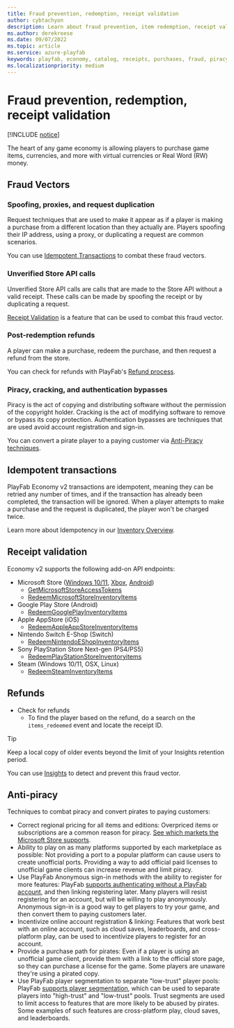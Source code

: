 ```yaml
---
title: Fraud prevention, redemption, receipt validation
author: cybtachyon
description: Learn about fraud prevention, item redemption, receipt validation, and other piracy protection measures.
ms.author: derekreese
ms.date: 09/07/2022
ms.topic: article
ms.service: azure-playfab
keywords: playfab, economy, catalog, receipts, purchases, fraud, piracy
ms.localizationpriority: medium
---
```


# Fraud prevention, redemption, receipt validation

[!INCLUDE [notice](../../../includes/_economy-release.md)]

The heart of any game economy is allowing players to purchase game items, currencies, and more with virtual currencies or Real Word (RW) money.

## Fraud Vectors

### Spoofing, proxies, and request duplication

Request techniques that are used to make it appear as if a player is making a purchase from a different location than they actually are. Players spoofing their IP address, using a proxy, or duplicating a request are common scenarios.

You can use [Idempotent Transactions](#idempotent-transactions) to combat these fraud vectors.

### Unverified Store API calls

Unverified Store API calls are calls that are made to the Store API without a valid receipt. These calls can be made by spoofing the receipt or by duplicating a request.

[Receipt Validation](#receipt-validation) is a feature that can be used to combat this fraud vector.

### Post-redemption refunds

A player can make a purchase, redeem the purchase, and then request a refund from the store.

You can check for refunds with PlayFab's [Refund process](#refunds).

### Piracy, cracking, and authentication bypasses

Piracy is the act of copying and distributing software without the permission of the copyright holder. Cracking is the act of modifying software to remove or bypass its copy protection. Authentication bypasses are techniques that are used avoid account registration and sign-in.

You can convert a pirate player to a paying customer via [Anti-Piracy techniques](#anti-piracy).

## Idempotent transactions

PlayFab Economy v2 transactions are idempotent, meaning they can be retried any number of times, and if the transaction has already been completed, the transaction will be ignored. When a player attempts to make a purchase and the request is duplicated, the player won't be charged twice.

Learn more about Idempotency in our [Inventory Overview](../inventory/index.md#idempotency).

## Receipt validation

Economy v2 supports the following add-on API endpoints:

* Microsoft Store ([Windows 10/11](/windows/uwp/publish/), [Xbox](/gaming/xbox/), [Android](https://blogs.windows.com/windows-insider/2021/10/20/announcing-android-apps-on-windows-11-preview-for-windows-insiders-in-the-beta-channel/))
  * [GetMicrosoftStoreAccessTokens](/rest/api/playfab/economy/inventory/get-microsoft-store-access-tokens)
  * [RedeemMicrosoftStoreInventoryItems](/rest/api/playfab/economy/inventory/redeem-microsoft-store-inventory-items)
* Google Play Store (Android)
  * [RedeemGooglePlayInventoryItems](/rest/api/playfab/economy/inventory/redeem-google-play-inventory-items)
* Apple AppStore (iOS)
  * [RedeemAppleAppStoreInventoryItems](/rest/api/playfab/economy/inventory/redeem-apple-app-store-inventory-items)
* Nintendo Switch E-Shop (Switch)
  * [RedeemNintendoEShopInventoryItems](/rest/api/playfab/economy/inventory/redeem-nintendo-e-shop-inventory-items)
* Sony PlayStation Store Next-gen (PS4/PS5)
  * [RedeemPlayStationStoreInventoryitems](/rest/api/playfab/economy/inventory/redeem-play-station-store-inventory-items)
* Steam (Windows 10/11, OSX, Linux)
  * [RedeemSteamInventoryItems](/rest/api/playfab/economy/inventory/redeem-steam-inventory-items)

## Refunds

* Check for refunds
  * To find the player based on the refund, do a search on the `items_redeemed` event and locate the receipt ID.
  
> [!TIP]
> Keep a local copy of older events beyond the limit of your Insights retention period.

You can use [Insights](../../insights/data-explorer/index.md) to detect and prevent this fraud vector.

## Anti-piracy

Techniques to combat piracy and convert pirates to paying customers:

* Correct regional pricing for all items and editions:
    Overpriced items or subscriptions are a common reason for piracy. [See which markets the Microsoft Store supports](/windows/uwp/publish/define-market-selection).
* Ability to play on as many platforms supported by each marketplace as possible:
    Not providing a port to a popular platform can cause users to create unofficial ports. Providing a way to add official paid licenses to unofficial game clients can increase revenue and limit piracy.
* Use PlayFab Anonymous sign-in methods with the ability to register for more features:
    PlayFab [supports authenticating without a PlayFab account](../../authentication/login/login-basics-best-practices.md#anonymous-login-mechanisms), and then linking registering later. Many players will resist registering for an account, but will be willing to play anonymously. Anonymous sign-in is a good way to get players to try your game, and then convert them to paying customers later.
* Incentivize online account registration & linking:
    Features that work best with an online account, such as cloud saves, leaderboards, and cross-platform play, can be used to incentivize players to register for an account.
* Provide a purchase path for pirates:
    Even if a player is using an unofficial game client, provide them with a link to the official store page, so they can purchase a license for the game. Some players are unaware they're using a pirated copy.
* Use PlayFab player segmentation to separate "low-trust" player pools:
    PlayFab [supports player segmentation](../../../features/analytics/segmentation/segment-configuration.md), which can be used to separate players into "high-trust" and "low-trust" pools. Trust segments are used to limit access to features that are more likely to be abused by pirates. Some examples of such features are cross-platform play, cloud saves, and leaderboards.

